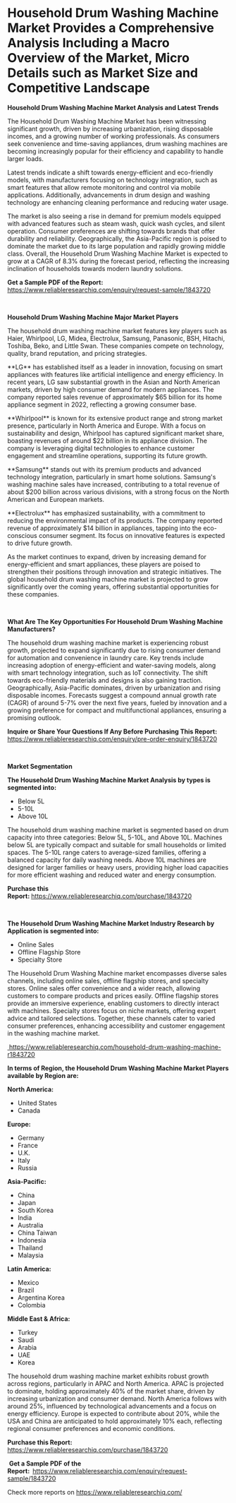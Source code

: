 <p><h1>Household Drum Washing Machine Market Provides a Comprehensive Analysis Including a Macro Overview of the Market, Micro Details such as Market Size and Competitive Landscape</h1></p><p><strong>Household Drum Washing Machine Market Analysis and Latest Trends</strong></p>
<p><p>The Household Drum Washing Machine Market has been witnessing significant growth, driven by increasing urbanization, rising disposable incomes, and a growing number of working professionals. As consumers seek convenience and time-saving appliances, drum washing machines are becoming increasingly popular for their efficiency and capability to handle larger loads. </p><p>Latest trends indicate a shift towards energy-efficient and eco-friendly models, with manufacturers focusing on technology integration, such as smart features that allow remote monitoring and control via mobile applications. Additionally, advancements in drum design and washing technology are enhancing cleaning performance and reducing water usage. </p><p>The market is also seeing a rise in demand for premium models equipped with advanced features such as steam wash, quick wash cycles, and silent operation. Consumer preferences are shifting towards brands that offer durability and reliability. Geographically, the Asia-Pacific region is poised to dominate the market due to its large population and rapidly growing middle class. Overall, the Household Drum Washing Machine Market is expected to grow at a CAGR of 8.3% during the forecast period, reflecting the increasing inclination of households towards modern laundry solutions.</p></p>
<p><strong>Get a Sample PDF of the Report:&nbsp;</strong> <a href="https://www.reliableresearchiq.com/enquiry/request-sample/1843720?utm_campaign=2232&utm_medium=2&utm_source=Github&utm_content=ia&utm_term=10022025&utm_id=household-drum-washing-machine">https://www.reliableresearchiq.com/enquiry/request-sample/1843720</a></p>
<p>&nbsp;</p>
<p><strong>Household Drum Washing Machine Major Market Players</strong></p>
<p><p>The household drum washing machine market features key players such as Haier, Whirlpool, LG, Midea, Electrolux, Samsung, Panasonic, BSH, Hitachi, Toshiba, Beko, and Little Swan. These companies compete on technology, quality, brand reputation, and pricing strategies.</p><p>**LG** has established itself as a leader in innovation, focusing on smart appliances with features like artificial intelligence and energy efficiency. In recent years, LG saw substantial growth in the Asian and North American markets, driven by high consumer demand for modern appliances. The company reported sales revenue of approximately $65 billion for its home appliance segment in 2022, reflecting a growing consumer base.</p><p>**Whirlpool** is known for its extensive product range and strong market presence, particularly in North America and Europe. With a focus on sustainability and design, Whirlpool has captured significant market share, boasting revenues of around $22 billion in its appliance division. The company is leveraging digital technologies to enhance customer engagement and streamline operations, supporting its future growth.</p><p>**Samsung** stands out with its premium products and advanced technology integration, particularly in smart home solutions. Samsung's washing machine sales have increased, contributing to a total revenue of about $200 billion across various divisions, with a strong focus on the North American and European markets.</p><p>**Electrolux** has emphasized sustainability, with a commitment to reducing the environmental impact of its products. The company reported revenue of approximately $14 billion in appliances, tapping into the eco-conscious consumer segment. Its focus on innovative features is expected to drive future growth.</p><p>As the market continues to expand, driven by increasing demand for energy-efficient and smart appliances, these players are poised to strengthen their positions through innovation and strategic initiatives. The global household drum washing machine market is projected to grow significantly over the coming years, offering substantial opportunities for these companies.</p></p>
<p>&nbsp;</p>
<p><strong>What Are The Key Opportunities For Household Drum Washing Machine Manufacturers?</strong></p>
<p><p>The household drum washing machine market is experiencing robust growth, projected to expand significantly due to rising consumer demand for automation and convenience in laundry care. Key trends include increasing adoption of energy-efficient and water-saving models, along with smart technology integration, such as IoT connectivity. The shift towards eco-friendly materials and designs is also gaining traction. Geographically, Asia-Pacific dominates, driven by urbanization and rising disposable incomes. Forecasts suggest a compound annual growth rate (CAGR) of around 5-7% over the next five years, fueled by innovation and a growing preference for compact and multifunctional appliances, ensuring a promising outlook.</p></p>
<p><strong>Inquire or Share Your Questions If Any Before Purchasing This Report:</strong> <a href="https://www.reliableresearchiq.com/enquiry/pre-order-enquiry/1843720?utm_campaign=2232&utm_medium=2&utm_source=Github&utm_content=ia&utm_term=10022025&utm_id=household-drum-washing-machine">https://www.reliableresearchiq.com/enquiry/pre-order-enquiry/1843720</a></p>
<p>&nbsp;</p>
<p><strong>Market Segmentation</strong></p>
<p><strong>The Household Drum Washing Machine Market Analysis by types is segmented into:</strong></p>
<p><ul><li>Below 5L</li><li>5-10L</li><li>Above 10L</li></ul></p>
<p><p>The household drum washing machine market is segmented based on drum capacity into three categories: Below 5L, 5-10L, and Above 10L. Machines below 5L are typically compact and suitable for small households or limited spaces. The 5-10L range caters to average-sized families, offering a balanced capacity for daily washing needs. Above 10L machines are designed for larger families or heavy users, providing higher load capacities for more efficient washing and reduced water and energy consumption.</p></p>
<p><strong>Purchase this Report:&nbsp;</strong><a href="https://www.reliableresearchiq.com/purchase/1843720?utm_campaign=2232&utm_medium=2&utm_source=Github&utm_content=ia&utm_term=10022025&utm_id=household-drum-washing-machine">https://www.reliableresearchiq.com/purchase/1843720</a></p>
<p>&nbsp;</p>
<p><strong>The Household Drum Washing Machine Market Industry Research by Application is segmented into:</strong></p>
<p><ul><li>Online Sales</li><li>Offline Flagship Store</li><li>Specialty Store</li></ul></p>
<p><p>The Household Drum Washing Machine market encompasses diverse sales channels, including online sales, offline flagship stores, and specialty stores. Online sales offer convenience and a wider reach, allowing customers to compare products and prices easily. Offline flagship stores provide an immersive experience, enabling customers to directly interact with machines. Specialty stores focus on niche markets, offering expert advice and tailored selections. Together, these channels cater to varied consumer preferences, enhancing accessibility and customer engagement in the washing machine market.</p></p>
<p><a href="https://www.reliableresearchiq.com/household-drum-washing-machine-r1843720?utm_campaign=2232&utm_medium=2&utm_source=Github&utm_content=ia&utm_term=10022025&utm_id=household-drum-washing-machine">&nbsp;https://www.reliableresearchiq.com/household-drum-washing-machine-r1843720</a></p>
<p><strong>In terms of Region, the Household Drum Washing Machine Market Players available by Region are:</strong></p>
<p>
    <p> <strong> North America: </strong>
        <ul>
            <li>United States</li>
            <li>Canada</li>
        </ul>
        </p> 
    <p> <strong> Europe: </strong>
        <ul>
            <li>Germany</li>
            <li>France</li>
            <li>U.K.</li>
            <li>Italy</li>
            <li>Russia</li>
        </ul>
        </p> 
    <p> <strong> Asia-Pacific: </strong>
        <ul>
            <li>China</li>
            <li>Japan</li>
            <li>South Korea</li>
            <li>India</li>
            <li>Australia</li>
            <li>China Taiwan</li>
            <li>Indonesia</li>
            <li>Thailand</li>
            <li>Malaysia</li>
        </ul>
        </p> 
    <p> <strong> Latin America: </strong>
        <ul>
            <li>Mexico</li>
            <li>Brazil</li>
            <li>Argentina Korea</li>
            <li>Colombia</li>
        </ul>
        </p> 
    <p> <strong> Middle East & Africa: </strong>
        <ul>
            <li>Turkey</li>
            <li>Saudi</li>
            <li>Arabia</li>
            <li>UAE</li>
            <li>Korea</li>
        </ul>
    </p>
    </p>
<p><p>The household drum washing machine market exhibits robust growth across regions, particularly in APAC and North America. APAC is projected to dominate, holding approximately 40% of the market share, driven by increasing urbanization and consumer demand. North America follows with around 25%, influenced by technological advancements and a focus on energy efficiency. Europe is expected to contribute about 20%, while the USA and China are anticipated to hold approximately 10% each, reflecting regional consumer preferences and economic conditions.</p></p>
<p><strong>Purchase this Report: </strong><a href="https://www.reliableresearchiq.com/purchase/1843720?utm_campaign=2232&utm_medium=2&utm_source=Github&utm_content=ia&utm_term=10022025&utm_id=household-drum-washing-machine">https://www.reliableresearchiq.com/purchase/1843720</a></p>
<p>&nbsp;<strong>Get a Sample PDF of the Report:&nbsp;&nbsp;</strong><a href="https://www.reliableresearchiq.com/enquiry/request-sample/1843720?utm_campaign=2232&utm_medium=2&utm_source=Github&utm_content=ia&utm_term=10022025&utm_id=household-drum-washing-machine">https://www.reliableresearchiq.com/enquiry/request-sample/1843720</a></p>
<p><strong></strong></p>
<p>Check more reports on <a href="https://www.reliableresearchiq.com/?utm_campaign=2232&utm_medium=2&utm_source=Github&utm_content=ia&utm_term=10022025&utm_id=household-drum-washing-machine">https://www.reliableresearchiq.com/</a></p>